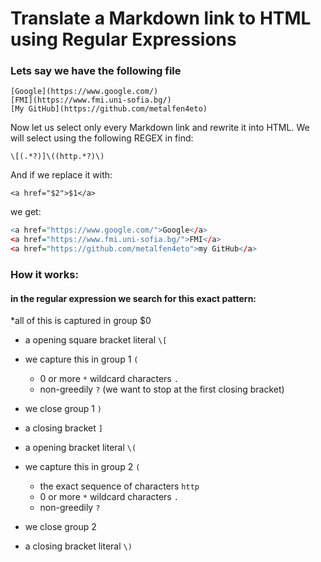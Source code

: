 # Translate a Markdown link to HTML using Regular Expressions

### Lets say we have the following file
```
[Google](https://www.google.com/)
[FMI](https://www.fmi.uni-sofia.bg/)
[My GitHub](https://github.com/metalfen4eto)
```
Now let us select only every Markdown link and rewrite it into HTML.
We will select using the following REGEX in find:
```regex
\[(.*?)]\((http.*?)\)
```
And if we replace it with:
```regex
<a href="$2">$1</a>
```
we get:
```r
<a href="https://www.google.com/">Google</a>
<a href="https://www.fmi.uni-sofia.bg/">FMI</a>
<a href="https://github.com/metalfen4eto">my GitHub</a>
```

### How it works:
#### in the regular expression we search for this exact pattern:

*all of this is captured in group $0
- a opening square bracket literal ```\[```

- we capture this in group 1 ```(```
	- 0 or more ```*``` wildcard characters ```.``` 
	- non-greedily ```?``` (we want to stop at the first closing bracket)
- we close group 1 ```)```

- a closing bracket ```]```

- a opening bracket literal ```\(```

- we capture this in group 2 ```(```
	- the exact sequence of characters ```http```
	- 0 or more ```*``` wildcard characters ```.``` 
	- non-greedily ```?```
- we close group 2

- a closing bracket literal ```\)```